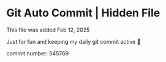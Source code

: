 # Git Auto Commit | Hidden File

This file was added Feb 12, 2025

Just for fun and keeping my daily git commit active 🤪

commit number: 545769
